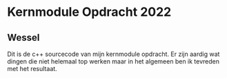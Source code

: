 # Kernmodule Opdracht 2022
## Wessel
Dit is de c++ sourcecode van mijn kernmodule opdracht.
Er zijn aardig wat dingen die niet helemaal top werken maar in het algemeen ben ik tevreden met het resultaat.
